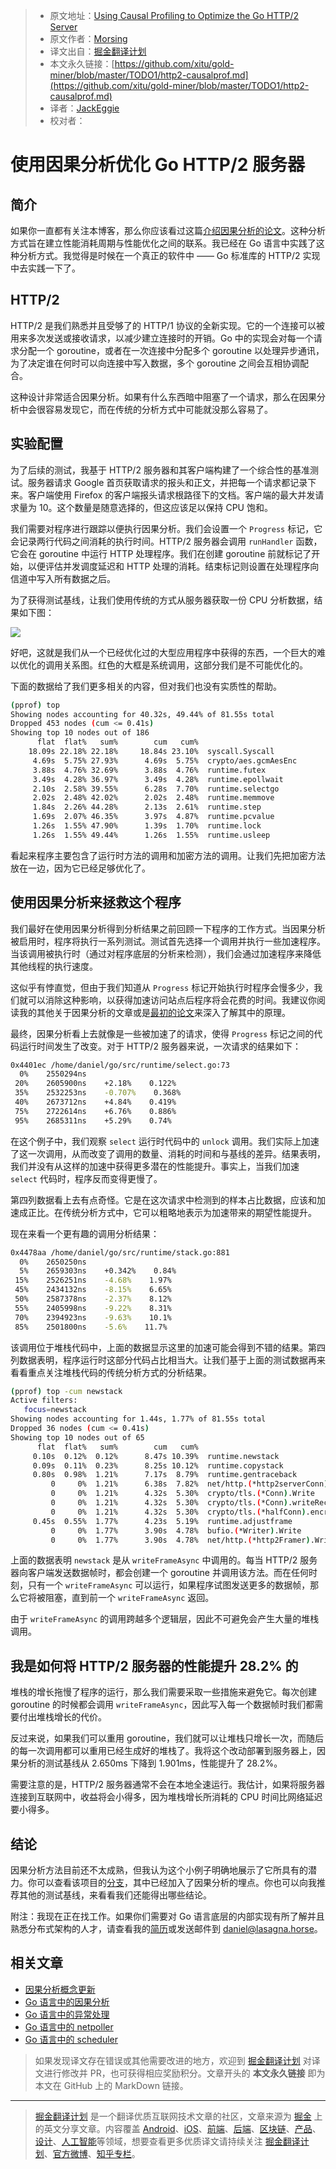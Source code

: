 > * 原文地址：[Using Causal Profiling to Optimize the Go HTTP/2 Server](http://morsmachine.dk/http2-causalprof)
> * 原文作者：[Morsing](http://morsmachine.dk/)
> * 译文出自：[掘金翻译计划](https://github.com/xitu/gold-miner)
> * 本文永久链接：[https://github.com/xitu/gold-miner/blob/master/TODO1/http2-causalprof.md](https://github.com/xitu/gold-miner/blob/master/TODO1/http2-causalprof.md)
> * 译者：[JackEggie](https://github.com/JackEggie)
> * 校对者：

# 使用因果分析优化 Go HTTP/2 服务器

## 简介

如果你一直都有关注本博客，那么你应该看过这篇[介绍因果分析的论文](https://www.sigops.org/s/conferences/sosp/2015/current/2015-Monterey/printable/090-curtsinger.pdf)。这种分析方式旨在建立性能消耗周期与性能优化之间的联系。我已经在 Go 语言中实践了这种分析方式。我觉得是时候在一个真正的软件中 —— Go 标准库的 HTTP/2 实现中去实践一下了。

## HTTP/2

HTTP/2 是我们熟悉并且受够了的 HTTP/1 协议的全新实现。它的一个连接可以被用来多次发送或接收请求，以减少建立连接时的开销。Go 中的实现会对每一个请求分配一个 goroutine，或者在一次连接中分配多个 goroutine 以处理异步通讯，为了决定谁在何时可以向连接中写入数据，多个 goroutine 之间会互相协调配合。

这种设计非常适合因果分析。如果有什么东西暗中阻塞了一个请求，那么在因果分析中会很容易发现它，而在传统的分析方式中可能就没那么容易了。

## 实验配置

为了后续的测试，我基于 HTTP/2 服务器和其客户端构建了一个综合性的基准测试。服务器请求 Google 首页获取请求的报头和正文，并把每一个请求都记录下来。客户端使用 Firefox 的客户端报头请求根路径下的文档。客户端的最大并发请求量为 10。这个数量是随意选择的，但这应该足以保持 CPU 饱和。

我们需要对程序进行跟踪以便执行因果分析。我们会设置一个 `Progress` 标记，它会记录两行代码之间消耗的执行时间。HTTP/2 服务器会调用 `runHandler` 函数，它会在 goroutine 中运行 HTTP 处理程序。我们在创建 goroutine 前就标记了开始，以便评估并发调度延迟和 HTTP 处理的消耗。结束标记则设置在处理程序向信道中写入所有数据之后。

为了获得测试基线，让我们使用传统的方式从服务器获取一份 CPU 分析数据，结果如下图：

![](http://morsmachine.dk/pprofcausal.png)

好吧，这就是我们从一个已经优化过的大型应用程序中获得的东西，一个巨大的难以优化的调用关系图。红色的大框是系统调用，这部分我们是不可能优化的。

下面的数据给了我们更多相关的内容，但对我们也没有实质性的帮助。

```bash
(pprof) top
Showing nodes accounting for 40.32s, 49.44% of 81.55s total
Dropped 453 nodes (cum <= 0.41s)
Showing top 10 nodes out of 186
      flat  flat%   sum%        cum   cum%
    18.09s 22.18% 22.18%     18.84s 23.10%  syscall.Syscall
     4.69s  5.75% 27.93%      4.69s  5.75%  crypto/aes.gcmAesEnc
     3.88s  4.76% 32.69%      3.88s  4.76%  runtime.futex
     3.49s  4.28% 36.97%      3.49s  4.28%  runtime.epollwait
     2.10s  2.58% 39.55%      6.28s  7.70%  runtime.selectgo
     2.02s  2.48% 42.02%      2.02s  2.48%  runtime.memmove
     1.84s  2.26% 44.28%      2.13s  2.61%  runtime.step
     1.69s  2.07% 46.35%      3.97s  4.87%  runtime.pcvalue
     1.26s  1.55% 47.90%      1.39s  1.70%  runtime.lock
     1.26s  1.55% 49.44%      1.26s  1.55%  runtime.usleep
```

看起来程序主要包含了运行时方法的调用和加密方法的调用。让我们先把加密方法放在一边，因为它已经足够优化了。

## 使用因果分析来拯救这个程序

我们最好在使用因果分析得到分析结果之前回顾一下程序的工作方式。当因果分析被启用时，程序将执行一系列测试。测试首先选择一个调用并执行一些加速程序。当该调用被执行时（通过对程序底层的分析来检测），我们会通过加速程序来降低其他线程的执行速度。

这似乎有悖直觉，但由于我们知道从 `Progress` 标记开始执行时程序会慢多少，我们就可以消除这种影响，以获得加速访问站点后程序将会花费的时间。我建议你阅读我的其他关于因果分析的文章或是[最初的论文](https://www.sigops.org/s/conferences/sosp/2015/current/2015-Monterey/printable/090-curtsinger.pdf)来深入了解其中的原理。

最终，因果分析看上去就像是一些被加速了的请求，使得 `Progress` 标记之间的代码运行时间发生了改变。对于 HTTP/2 服务器来说，一次请求的结果如下：

```bash
0x4401ec /home/daniel/go/src/runtime/select.go:73
  0%    2550294ns
 20%    2605900ns    +2.18%    0.122%
 35%    2532253ns    -0.707%    0.368%
 40%    2673712ns    +4.84%    0.419%
 75%    2722614ns    +6.76%    0.886%
 95%    2685311ns    +5.29%    0.74%
```

在这个例子中，我们观察 `select` 运行时代码中的 `unlock` 调用。我们实际上加速了这一次调用，从而改变了调用的数量、消耗的时间和与基线的差异。结果表明，我们并没有从这样的加速中获得更多潜在的性能提升。事实上，当我们加速 `select` 代码时，程序反而变得更慢了。

第四列数据看上去有点奇怪。它是在这次请求中检测到的样本占比数据，应该和加速成正比。在传统分析方式中，它可以粗略地表示为加速带来的期望性能提升。

现在来看一个更有趣的调用分析结果：

```bash
0x4478aa /home/daniel/go/src/runtime/stack.go:881
  0%    2650250ns
  5%    2659303ns    +0.342%    0.84%
 15%    2526251ns    -4.68%    1.97%
 45%    2434132ns    -8.15%    6.65%
 50%    2587378ns    -2.37%    8.12%
 55%    2405998ns    -9.22%    8.31%
 70%    2394923ns    -9.63%    10.1%
 85%    2501800ns    -5.6%    11.7%
```

该调用位于堆栈代码中，上面的数据显示这里的加速可能会得到不错的结果。第四列数据表明，程序运行时这部分代码占比相当大。让我们基于上面的测试数据再来看看重点关注堆栈代码的传统分析方式的分析结果。

```bash
(pprof) top -cum newstack
Active filters:
   focus=newstack
Showing nodes accounting for 1.44s, 1.77% of 81.55s total
Dropped 36 nodes (cum <= 0.41s)
Showing top 10 nodes out of 65
      flat  flat%   sum%        cum   cum%
     0.10s  0.12%  0.12%      8.47s 10.39%  runtime.newstack
     0.09s  0.11%  0.23%      8.25s 10.12%  runtime.copystack
     0.80s  0.98%  1.21%      7.17s  8.79%  runtime.gentraceback
         0     0%  1.21%      6.38s  7.82%  net/http.(*http2serverConn).writeFrameAsync
         0     0%  1.21%      4.32s  5.30%  crypto/tls.(*Conn).Write
         0     0%  1.21%      4.32s  5.30%  crypto/tls.(*Conn).writeRecordLocked
         0     0%  1.21%      4.32s  5.30%  crypto/tls.(*halfConn).encrypt
     0.45s  0.55%  1.77%      4.23s  5.19%  runtime.adjustframe
         0     0%  1.77%      3.90s  4.78%  bufio.(*Writer).Write
         0     0%  1.77%      3.90s  4.78%  net/http.(*http2Framer).WriteData
```

上面的数据表明 `newstack` 是从 `writeFrameAsync` 中调用的。每当 HTTP/2 服务器向客户端发送数据帧时，都会创建一个 goroutine 并调用该方法。而在任何时刻，只有一个 `writeFrameAsync` 可以运行，如果程序试图发送更多的数据帧，那么它将被阻塞，直到前一个 `writeFrameAsync` 返回。

由于 `writeFrameAsync` 的调用跨越多个逻辑层，因此不可避免会产生大量的堆栈调用。

## 我是如何将 HTTP/2 服务器的性能提升 28.2% 的

堆栈的增长拖慢了程序的运行，那么我们需要采取一些措施来避免它。每次创建 goroutine 的时候都会调用 `writeFrameAsync`，因此写入每一个数据帧时我们都需要付出堆栈增长的代价。

反过来说，如果我们可以重用 goroutine，我们就可以让堆栈只增长一次，而随后的每一次调用都可以重用已经生成好的堆栈了。我将这个改动部署到服务器上，因果分析的测试基线从 2.650ms 下降到 1.901ms，性能提升了 28.2%。

需要注意的是，HTTP/2 服务器通常不会在本地全速运行。我估计，如果将服务器连接到互联网中，收益将会小得多，因为堆栈增长所消耗的 CPU 时间比网络延迟要小得多。

## 结论

因果分析方法目前还不太成熟，但我认为这个小例子明确地展示了它所具有的潜力。你可以查看该项目的[分支](https://github.com/DanielMorsing/go/tree/causalprof)，其中已经加入了因果分析的埋点。你也可以向我推荐其他的测试基线，来看看我们还能得出哪些结论。

附注：我现在正在找工作。如果你们需要对 Go 语言底层的内部实现有所了解并且熟悉分布式架构的人才，请查看我的[简历](https://github.com/DanielMorsing/CV)或发送邮件到 [daniel@lasagna.horse](mailto:daniel@lasagna.horse)。

## 相关文章

* [因果分析概念更新](http://morsmachine.dk/causalprof-update)
* [Go 语言中的因果分析](http://morsmachine.dk/causalprof)
* [Go 语言中的异常处理](http://morsmachine.dk/error-handling)
* [Go 语言中的 netpoller](http://morsmachine.dk/netpoller)
* [Go 语言中的 scheduler](http://morsmachine.dk/go-scheduler)

> 如果发现译文存在错误或其他需要改进的地方，欢迎到 [掘金翻译计划](https://github.com/xitu/gold-miner) 对译文进行修改并 PR，也可获得相应奖励积分。文章开头的 **本文永久链接** 即为本文在 GitHub 上的 MarkDown 链接。

---

> [掘金翻译计划](https://github.com/xitu/gold-miner) 是一个翻译优质互联网技术文章的社区，文章来源为 [掘金](https://juejin.im) 上的英文分享文章。内容覆盖 [Android](https://github.com/xitu/gold-miner#android)、[iOS](https://github.com/xitu/gold-miner#ios)、[前端](https://github.com/xitu/gold-miner#前端)、[后端](https://github.com/xitu/gold-miner#后端)、[区块链](https://github.com/xitu/gold-miner#区块链)、[产品](https://github.com/xitu/gold-miner#产品)、[设计](https://github.com/xitu/gold-miner#设计)、[人工智能](https://github.com/xitu/gold-miner#人工智能)等领域，想要查看更多优质译文请持续关注 [掘金翻译计划](https://github.com/xitu/gold-miner)、[官方微博](http://weibo.com/juejinfanyi)、[知乎专栏](https://zhuanlan.zhihu.com/juejinfanyi)。
